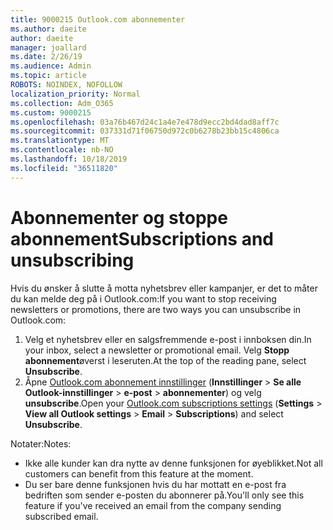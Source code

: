 ```yaml
---
title: 9000215 Outlook.com abonnementer
ms.author: daeite
author: daeite
manager: joallard
ms.date: 2/26/19
ms.audience: Admin
ms.topic: article
ROBOTS: NOINDEX, NOFOLLOW
localization_priority: Normal
ms.collection: Adm_O365
ms.custom: 9000215
ms.openlocfilehash: 03a76b467d24c1a4e7e478d9ecc2bd4dad8aff7c
ms.sourcegitcommit: 037331d71f06750d972c0b6278b23bb15c4806ca
ms.translationtype: MT
ms.contentlocale: nb-NO
ms.lasthandoff: 10/18/2019
ms.locfileid: "36511820"
---
```

# <a name="subscriptions-and-unsubscribing"></a><span data-ttu-id="fbe8d-102">Abonnementer og stoppe abonnement</span><span class="sxs-lookup"><span data-stu-id="fbe8d-102">Subscriptions and unsubscribing</span></span>

<span data-ttu-id="fbe8d-103">Hvis du ønsker å slutte å motta nyhetsbrev eller kampanjer, er det to måter du kan melde deg på i Outlook.com:</span><span class="sxs-lookup"><span data-stu-id="fbe8d-103">If you want to stop receiving newsletters or promotions, there are two ways you can unsubscribe in Outlook.com:</span></span>

1. <span data-ttu-id="fbe8d-104">Velg et nyhetsbrev eller en salgsfremmende e-post i innboksen din.</span><span class="sxs-lookup"><span data-stu-id="fbe8d-104">In your inbox, select a newsletter or promotional email.</span></span> <span data-ttu-id="fbe8d-105">Velg **Stopp abonnement**øverst i leseruten.</span><span class="sxs-lookup"><span data-stu-id="fbe8d-105">At the top of the reading pane, select **Unsubscribe**.</span></span>
2. <span data-ttu-id="fbe8d-106">Åpne [Outlook.com abonnement innstillinger](https://outlook.live.com/mail/options/mail/brandsSubscriptions) (**Innstillinger** > **Se alle Outlook-innstillinger** > **e-post** > **abonnementer**) og velg **unsubscribe**.</span><span class="sxs-lookup"><span data-stu-id="fbe8d-106">Open your [Outlook.com subscriptions settings](https://outlook.live.com/mail/options/mail/brandsSubscriptions) (**Settings** > **View all Outlook settings** > **Email** > **Subscriptions**) and select **Unsubscribe**.</span></span>

<span data-ttu-id="fbe8d-107">Notater:</span><span class="sxs-lookup"><span data-stu-id="fbe8d-107">Notes:</span></span>

- <span data-ttu-id="fbe8d-108">Ikke alle kunder kan dra nytte av denne funksjonen for øyeblikket.</span><span class="sxs-lookup"><span data-stu-id="fbe8d-108">Not all customers can benefit from this feature at the moment.</span></span>
- <span data-ttu-id="fbe8d-109">Du ser bare denne funksjonen hvis du har mottatt en e-post fra bedriften som sender e-posten du abonnerer på.</span><span class="sxs-lookup"><span data-stu-id="fbe8d-109">You'll only see this feature if you've received an email from the company sending subscribed email.</span></span>